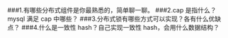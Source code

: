###1.有哪些分布式组件是你最熟悉的，简单聊一聊。
###2.cap 是指什么？mysql 满足 cap 中哪些？
###3.分布式锁有哪些方式可以实现？各有什么优缺点？
###4.什么是一致性 hash？自己实现一致性 hash，会用什么数据结构？